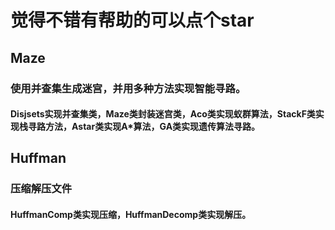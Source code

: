# 觉得不错有帮助的可以点个star

## Maze

### 使用并查集生成迷宫，并用多种方法实现智能寻路。

#### Disjsets实现并查集类，Maze类封装迷宫类，Aco类实现蚁群算法，StackF类实现栈寻路方法，Astar类实现A*算法，GA类实现遗传算法寻路。

## Huffman

### 压缩解压文件

#### HuffmanComp类实现压缩，HuffmanDecomp类实现解压。
